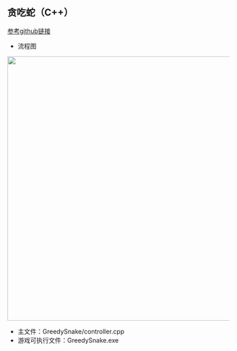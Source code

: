 ## 贪吃蛇（C++）
[参考github链接](https://github.com/silence1772/GreedySnake)

* 流程图
<div align=center><img src="https://github.com/FangChao1086/Projects/blob/master/贪吃蛇（C%2B%2B）/贪食蛇.jpg" width="800" height="600"></div>  

* 主文件：GreedySnake/controller.cpp
* 游戏可执行文件：GreedySnake.exe
